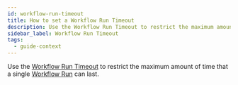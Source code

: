 ```yaml
---
id: workflow-run-timeout
title: How to set a Workflow Run Timeout
description: Use the Workflow Run Timeout to restrict the maximum amount of time that a single Workflow Run can last.
sidebar_label: Workflow Run Timeout
tags:
  - guide-context
---
```


Use the [Workflow Run Timeout](/concepts/what-is-a-workflow-run-timeout) to restrict the maximum amount of time that a single [Workflow Run](/concepts/what-is-a-workflow-execution#workflow-execution-chain) can last.
